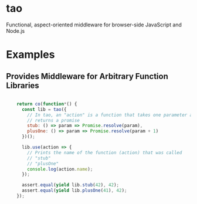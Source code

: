 # tao

Functional, aspect-oriented middleware for browser-side JavaScript and Node.js


# Examples

## Provides Middleware for Arbitrary Function Libraries

```javascript

    return co(function*() {
      const lib = tao({
        // In tao, an "action" is a function that takes one parameter and
        // returns a promise
        stub: () => param => Promise.resolve(param),
        plusOne: () => param => Promise.resolve(param + 1)
      })();

      lib.use(action => {
        // Prints the name of the function (action) that was called
        // "stub"
        // "plusOne"
        console.log(action.name);
      });

      assert.equal(yield lib.stub(42), 42);
      assert.equal(yield lib.plusOne(41), 42);
    });
  
```
